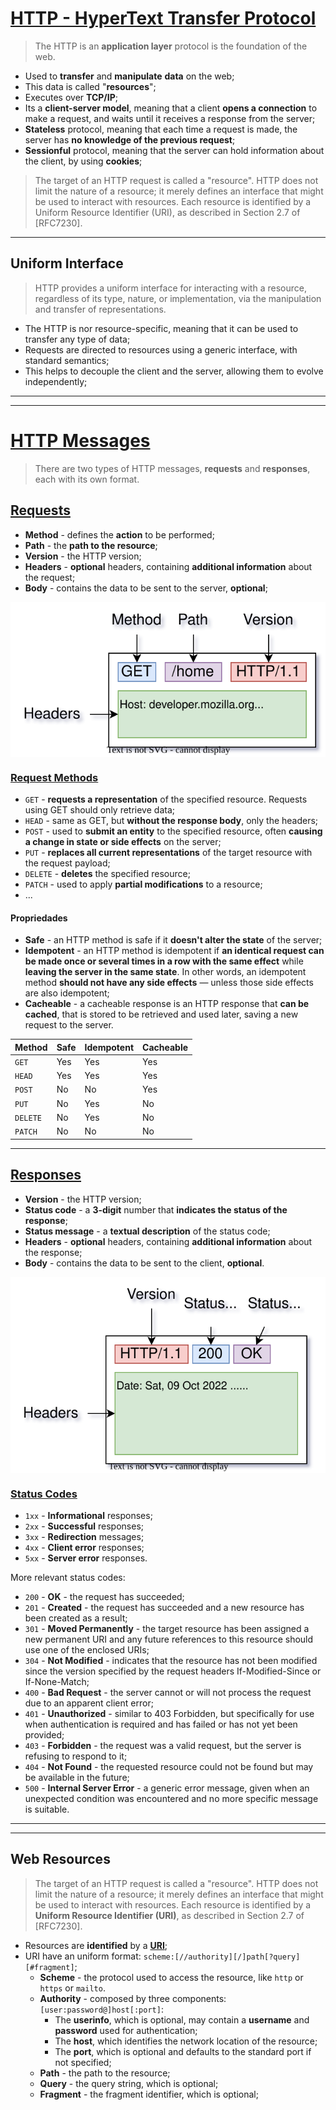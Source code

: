 # [HTTP - HyperText Transfer Protocol](https://developer.mozilla.org/en-US/docs/Web/HTTP)

> The HTTP is an **application layer** protocol is the foundation of the web.

* Used to **transfer** and **manipulate** **data** on the web;
* This data is called "**resources**";
* Executes over **TCP/IP**;
* Its a **client-server model**, meaning that a client **opens a connection** to make a request, and waits until it receives a response from the server;
* **Stateless** protocol, meaning that each time a request is made, the server has **no knowledge of the previous request**;
* **Sessionful** protocol, meaning that the server can hold information about the client, by using **cookies**;

> The target of an HTTP request is called a "resource". HTTP does not limit the nature of a resource; it merely defines an interface that might be used to interact with resources. Each resource is identified by a Uniform Resource Identifier (URI), as described in Section 2.7 of [RFC7230].

---

## Uniform Interface

> HTTP provides a uniform interface for interacting with a resource, regardless of its type, nature, or implementation, via the manipulation and transfer of representations.

* The HTTP is nor resource-specific, meaning that it can be used to transfer any type of data;
* Requests are directed to resources using a generic interface, with standard semantics;
* This helps to decouple the client and the server, allowing them to evolve independently;

---
---

# [HTTP Messages](https://developer.mozilla.org/en-US/docs/Web/HTTP/Overview#http_messages)

> There are two types of HTTP messages, **requests** and **responses**, each with its own format.

## [Requests](https://developer.mozilla.org/en-US/docs/Web/HTTP/Overview#responses)

* **Method** - defines the **action** to be performed;
* **Path** - the **path to the resource**;
* **Version** - the HTTP version;
* **Headers** - **optional** headers, containing **additional information** about the request;
* **Body** - contains the data to be sent to the server, **optional**;

<p align="center">
    <img src="./docs/ipw-diagrams-HTTPRequest.svg" alt="HTTP Request" align="center"/>
</p>

### [Request Methods](https://developer.mozilla.org/en-US/docs/Web/HTTP/Methods)

* `GET` - **requests a representation** of the specified resource. Requests using GET should only retrieve data;
* `HEAD` - same as GET, but **without the response body**, only the headers;
* `POST` - used to **submit an entity** to the specified resource, often **causing a change in state or side effects** on the server;
* `PUT` - **replaces all current representations** of the target resource with the request payload;
* `DELETE` - **deletes** the specified resource;
* `PATCH` - used to apply **partial modifications** to a resource;
* ...

#### Propriedades

* **Safe** - an HTTP method is safe if it **doesn't alter the state** of the server;
* **Idempotent** - an HTTP method is idempotent if **an identical request can be made once or several times in a row with the same effect** while **leaving the server in the same state**. In other words, an idempotent method **should not have any side effects** — unless those side effects are also idempotent;
* **Cacheable** - a cacheable response is an HTTP response that **can be cached**, that is stored to be retrieved and used later, saving a new request to the server.

| **Method** | **Safe** | **Idempotent** | **Cacheable** |
| ---------- | -------- | -------------- | ------------- |
| `GET`      | Yes      | Yes            | Yes           |
| `HEAD`     | Yes      | Yes            | Yes           |
| `POST`     | No       | No             | Yes           |
| `PUT`      | No       | Yes            | No            |
| `DELETE`   | No       | Yes            | No            |
| `PATCH`    | No       | No             | No            |

---

## [Responses](https://developer.mozilla.org/en-US/docs/Web/HTTP/Overview#responses)

* **Version** - the HTTP version;
* **Status code** - a **3-digit** number that **indicates the status of the response**;
* **Status message** - a **textual description** of the status code;
* **Headers** - **optional** headers, containing **additional information** about the response;
* **Body** - contains the data to be sent to the client, **optional**.

<p align="center">
    <img src="./docs/ipw-diagrams-HTTPResponse.svg" alt="HTTP Response" align="center"/>
</p>

### [Status Codes](https://developer.mozilla.org/en-US/docs/Web/HTTP/Status)

* `1xx` - **Informational** responses;
* `2xx` - **Successful** responses;
* `3xx` -  **Redirection** messages;
* `4xx` - **Client error** responses;
* `5xx` - **Server error** responses.

More relevant status codes:

* `200` - **OK** - the request has succeeded;
* `201` - **Created** - the request has succeeded and a new resource has been created as a result;
* `301` - **Moved Permanently** - the target resource has been assigned a new permanent URI and any future references to this resource should use one of the enclosed URIs;
* `304` - **Not Modified** - indicates that the resource has not been modified since the version specified by the request headers If-Modified-Since or If-None-Match;
* `400` - **Bad Request** - the server cannot or will not process the request due to an apparent client error;
* `401` - **Unauthorized** - similar to 403 Forbidden, but specifically for use when authentication is required and has failed or has not yet been provided;
* `403` - **Forbidden** - the request was a valid request, but the server is refusing to respond to it;
* `404` - **Not Found** - the requested resource could not be found but may be available in the future;
* `500` - **Internal Server Error** - a generic error message, given when an unexpected condition was encountered and no more specific message is suitable.

---
---

## Web Resources

> The target of an HTTP request is called a "resource". HTTP does not limit the nature of a resource; it merely defines an interface that might be used to interact with resources. Each resource is identified by a **Uniform Resource Identifier (URI)**, as described in Section 2.7 of [RFC7230].

* Resources are **identified** by a [**URI**](https://en.wikipedia.org/wiki/Uniform_Resource_Identifier);
* URI have an uniform format: `scheme:[//authority][/]path[?query][#fragment]`;
  * **Scheme** - the protocol used to access the resource, like `http` or `https` or `mailto`.
  * **Authority** - composed by three components: `[user:password@]host[:port]`:
    * The **userinfo**, which is optional, may contain a **username** and **password** used for authentication;
    * The **host**, which identifies the network location of the resource;
    * The **port**, which is optional and defaults to the standard port if not specified;
  * **Path** - the path to the resource;
  * **Query** - the query string, which is optional;
  * **Fragment** - the fragment identifier, which is optional;